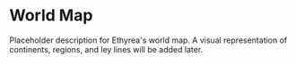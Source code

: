 # World Map
Placeholder description for Ethyrea's world map. A visual representation of continents, regions, and ley lines will be added later.
